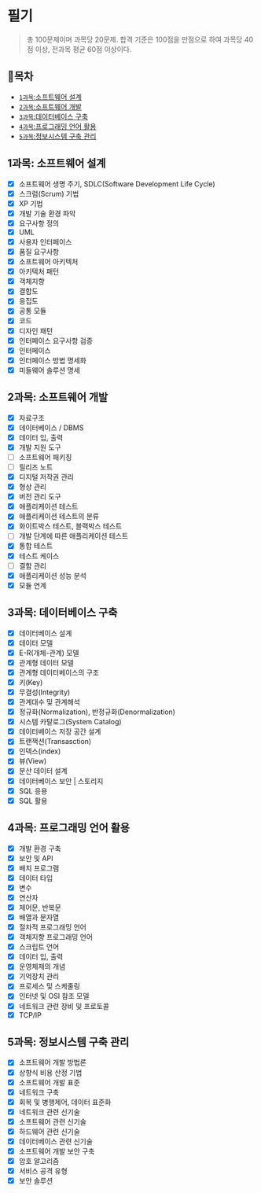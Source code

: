 # 필기
> 총 100문제이며 과목당 20문제. 합격 기준은 100점을 만점으로 하여 과목당 40점 이상, 전과목 평균 60점 이상이다.

## 🚩목차
- [`1과목`:소프트웨어 설계](#1과목-소프트웨어-설계)
- [`2과목`:소프트웨어 개발](#2과목-소프트웨어-개발)
- [`3과목`:데이터베이스 구축](#3과목-데이터베이스-구축)
- [`4과목`:프로그래밍 언어 활용](#4과목-프로그래밍-언어-활용)
- [`5과목`:정보시스템 구축 관리](#5과목-정보시스템-구축-관리)

## 1과목: 소프트웨어 설계

* [X] 소프트웨어 생명 주기, SDLC(Software Development Life Cycle)
* [X] 스크럼(Scrum) 기법
* [X] XP 기법
* [X] 개발 기술 환경 파악
* [X] 요구사항 정의
* [X] UML
* [X] 사용자 인터페이스
* [X] 품질 요구사항
* [X] 소프트웨어 아키텍처
* [X] 아키텍처 패턴
* [X] 객체지향
* [X] 결합도
* [X] 응집도
* [X] 공통 모듈
* [X] 코드
* [X] 디자인 패턴
* [X] 인터페이스 요구사항 검증
* [X] 인터페이스
* [X] 인터페이스 방법 명세화
* [X] 미들웨어 솔루션 명세
          
## 2과목: 소프트웨어 개발
* [X] 자료구조
* [X] 데이터베이스 / DBMS
* [X] 데이터 입, 출력
* [X] 개발 지원 도구
* [ ] 소프트웨어 패키징
* [ ] 릴리즈 노트
* [X] 디지털 저작권 관리
* [X] 형상 관리
* [X] 버전 관리 도구
* [X] 애플리케이션 테스트
* [X] 애플리케이션 테스트의 분류
* [X] 화이트박스 테스트, 블랙박스 테스트
* [ ] 개발 단계에 따른 애플리케이션 테스트
* [X] 통합 테스트
* [X] 테스트 케이스
* [ ] 결함 관리
* [X] 애플리케이션 성능 분석
* [X] 모듈 연계

## 3과목: 데이터베이스 구축
* [X] 데이터베이스 설계
* [X] 데이터 모델
* [X] E-R(개체-관계) 모델
* [X] 관계형 데이터 모델
* [X] 관계형 데이터베이스의 구조
* [X] 키(Key)
* [X] 무결성(Integrity)
* [X] 관계대수 및 관계해석
* [X] 정규화(Normalization), 반정규화(Denormalization)
* [X] 시스템 카탈로그(System Catalog)
* [X] 데이터베이스 저장 공간 설계
* [X] 트랜잭션(Transasction)
* [X] 인덱스(index)
* [X] 뷰(View)
* [X] 분산 데이터 설계
* [X] 데이터베이스 보안 | 스토리지
* [X] SQL 응용
* [X] SQL 활용

## 4과목: 프로그래밍 언어 활용
* [X] 개발 환경 구축
* [X] 보안 및 API
* [X] 배치 프로그램
* [X] 데이터 타입
* [X] 변수
* [X] 연산자
* [X] 제어문, 반복문
* [X] 배열과 문자열
* [X] 절차적 프로그래밍 언어
* [X] 객체지향 프로그래밍 언어
* [X] 스크립트 언어
* [X] 데이터 입, 출력
* [X] 운영체제의 개념
* [X] 기억장치 관리
* [X] 프로세스 및 스케줄링
* [X] 인터넷 및 OSI 참조 모델
* [X] 네트워크 관련 장비 및 프로토콜
* [X] TCP/IP

## 5과목: 정보시스템 구축 관리
* [X] 소프트웨어 개발 방법론
* [X] 상향식 비용 산정 기법
* [X] 소프트웨어 개발 표준
* [X] 네트워크 구축
* [X] 회복 및 병행제어, 데이터 표준화
* [X] 네트워크 관련 신기술
* [X] 소프트웨어 관련 신기술
* [X] 하드웨어 관련 신기술
* [X] 데이터베이스 관련 신기술
* [X] 소프트웨어 개발 보안 구축
* [X] 암호 알고리즘
* [X] 서비스 공격 유형
* [X] 보안 솔루션
